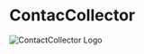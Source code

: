 # ContacCollector

![ContactCollector Logo](https://github.com/XenosWarlocks/ContactCollector/blob/Images/0_2(26).webp?raw=true)
